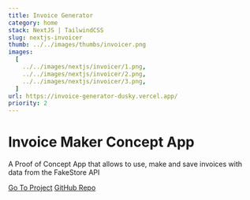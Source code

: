 ```yaml
---
title: Invoice Generator
category: home
stack: NextJS | TailwindCSS
slug: nextjs-invoicer
thumb: ../../images/thumbs/invoicer.png
images:
  [
    ../../images/nextjs/invoicer/1.png,
    ../../images/nextjs/invoicer/2.png,
    ../../images/nextjs/invoicer/3.png,
  ]
url: https://invoice-generator-dusky.vercel.app/
priority: 2
---
```


# Invoice Maker Concept App

A Proof of Concept App that allows to use, make and save invoices with data from the FakeStore API

[Go To Project](https://invoice-generator-dusky.vercel.app/)
[GitHub Repo](https://github.com/ajaytitus1386/Invoice_Generator)
